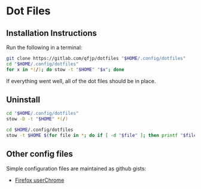 # Dot Files

## Installation Instructions

Run the following in a terminal:

```bash
git clone https://gitlab.com/qfjp/dotfiles "$HOME/.config/dotfiles"
cd "$HOME/.config/dotfiles"
for x in *(/); do stow -t "$HOME" "$x"; done
```

If everything went well, all of the dot files should be in place.

## Uninstall

```bash {data-filename="zsh"}
cd "$HOME/.config/dotfiles"
stow -D -t "$HOME" *(/)
```

```bash {data-filename="bash"}
cd $HOME/.config/dotfiles
stow -t $HOME $(for file in *; do if [ -d "$file" ]; then printf "$file "; fi; done)
```

## Other config files

Simple configuration files are maintained as github gists:

- [Firefox userChrome](https://gist.github.com/qfjp/fd50f6a0b5c0048eec7a564580874f98)

